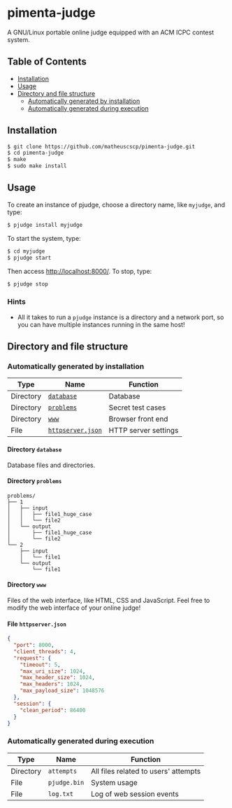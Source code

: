 # pimenta-judge
A GNU/Linux portable online judge equipped with an ACM ICPC contest system.

## Table of Contents
  * [Installation](#installation)
  * [Usage](#usage)
  * [Directory and file structure](#directory-and-file-structure)
    * [Automatically generated by installation](#automatically-generated-by-installation)
    * [Automatically generated during execution](#automatically-generated-during-execution)

## Installation
```bash
$ git clone https://github.com/matheuscscp/pimenta-judge.git
$ cd pimenta-judge
$ make
$ sudo make install
```

## Usage
To create an instance of pjudge, choose a directory name, like `myjudge`, and type:
```bash
$ pjudge install myjudge
```
To start the system, type:
```bash
$ cd myjudge
$ pjudge start
```
Then access [http://localhost:8000/](http://localhost:8000/). To stop, type:
```bash
$ pjudge stop
```

### Hints
* All it takes to run a `pjudge` instance is a directory and a network port, so you can have multiple instances running in the same host!

## Directory and file structure

### Automatically generated by installation
| Type      | Name                                      | Function             |
| --------- | ----------------------------------------- | -------------------- |
| Directory | [`database`](#directory-database)         | Database             |
| Directory | [`problems`](#directory-problems)         | Secret test cases    |
| Directory | [`www`](#directory-www)                   | Browser front end    |
| File      | [`httpserver.json`](#file-httpserverjson) | HTTP server settings |

#### Directory `database`

Database files and directories.

#### Directory `problems`
```
problems/
├── 1
│   ├── input
│   │   ├── file1_huge_case
│   │   └── file2
│   └── output
│       ├── file1_huge_case
│       └── file2
└── 2
    ├── input
    │   └── file1
    └── output
        └── file1
```

#### Directory `www`
Files of the web interface, like HTML, CSS and JavaScript. Feel free to modify the web interface of your online judge!

#### File `httpserver.json`
```json
{
  "port": 8000,
  "client_threads": 4,
  "request": {
    "timeout": 5,
    "max_uri_size": 1024,
    "max_header_size": 1024,
    "max_headers": 1024,
    "max_payload_size": 1048576
  },
  "session": {
    "clean_period": 86400
  }
}
```

### Automatically generated during execution
| Type      | Name         | Function                             |
| --------- | ------------ | ------------------------------------ |
| Directory | `attempts`   | All files related to users' attempts |
| File      | `pjudge.bin` | System usage                         |
| File      | `log.txt`    | Log of web session events            |
